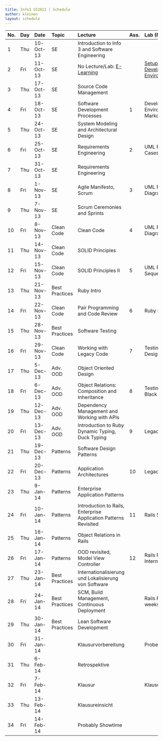 ```yaml
---
title: Info3 SS2013 | Schedule
author: kleinen
layout: schedule
---
```

|No.|Day|Date|Topic|Lecture|Ass.|Lab (Friday)|
|:------|:------|:------|:------|:------|:------|:------|
|1|Thu|10-Oct-13|SE|Introduction to Info 3 and Software Engineering|||
|2|Fri|11-Oct-13|SE|No Lecture/Lab: [E-Learning](../labs/lab-00.html)||[Setup your Development Environment](../labs/lab-00.html)|
|3|Thu|17-Oct-13|SE|Source Code Management|||
|4|Fri|18-Oct-13|SE|Software Development Processes|1|Development Environment & GIT, Markdown|
|5|Thu|24-Oct-13|SE|System Modeling and Architectural Design|||
|6|Fri|25-Oct-13|SE|Requirements Engineering|2|UML Part I: Use Cases|
|7|Thu|31-Oct-13|SE|Requirements Engineering|||
|8|Fri|1-Nov-13|SE|Agile Manifesto, Scrum|3|UML Part II: Class Diagrams|
|9|Thu|7-Nov-13|SE|Scrum Ceremonies and Sprints|||
|10|Fri|8-Nov-13|Clean Code|Clean Code|4|UML Part III: State Diagrams|
|11|Thu|14-Nov-13|Clean Code|SOLID Principles|||
|12|Fri|15-Nov-13|Clean Code|SOLID Principles II|5|UML Part IV: Sequence Diagrams|
|13|Thu|21-Nov-13|Best Practices|Ruby Intro|||
|14|Fri|22-Nov-13|Clean Code|Pair Programming and Code Review|6|Ruby Exercise|
|15|Thu|28-Nov-13|Best Practices|Software Testing|||
|16|Fri|29-Nov-13|Clean Code|Working with Legacy Code|7|Testing 1: Test Driven Design|
|17|Thu|5-Dec-13|Adv. OOD|Object Oriented Design|||
|18|Fri|6-Dec-13|Adv. OOD|Object Relations: Composition and Inheritance|8|Testing 2: Black-/Whiteboxtests|
|19|Thu|12-Dec-13|Adv. OOD|Dependency Management and Working with APIs|||
|20|Fri|13-Dec-13|Adv. OOD|Introduction to Ruby Dynamic Typing, Duck Typing|9|Legacy Code Kata I|
|21|Thu|19-Dec-13|Patterns|Software Design Patterns|||
|22|Fri|20-Dec-13|Patterns|Application Architectures|10|Legacy Code Kata II|
|23|Thu|9-Jan-14|Patterns|Enterprise Application Patterns|||
|24|Fri|10-Jan-14|Patterns|Introduction to Rails, Enterprise Application Patterns Revisited|11|Rails Start|
|25|Thu|16-Jan-14|Patterns|Object Relations in Rails|||
|26|Fri|17-Jan-14|Patterns|OOD revisited, Model View Controller|12|Rails Feature & Internationalisation|
|27|Thu|23-Jan-14|Best Practices|Internationalisierung und Lokalisierung von Software|||
|28|Fri|24-Jan-14|Best Practices|SCM, Build Management, Continuous Deployment||Rails Feature (two weeks time for that)|
|29|Thu|30-Jan-14|Best Practices|Lean Software Development|||
|30|Fri|31-Jan-14||Klausurvorbereitung||Probeklausur|
|31|Thu|6-Feb-14||Retrospektive|||
|32|Fri|7-Feb-14||Klausur||Klausur|
|33|Thu|13-Feb-14||Klausureinsicht|||
|34|Fri|14-Feb-14||Probably Showtime|||
